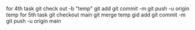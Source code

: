 for 4th task 
git check out -b "temp"
git add
git commit -m
git push -u origin temp
for 5th task 
git checkout main
git merge temp
gid add
git commit -m
git push -u origin main

